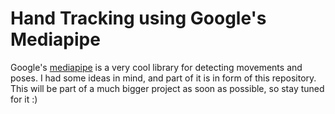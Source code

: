 # Hand Tracking using Google's Mediapipe 

Google's [mediapipe](https://google.github.io/mediapipe) is a very cool library for detecting movements and poses. I had some ideas in mind, and part of it is in form of this repository. This will be part of a much bigger project as soon as possible, so stay tuned for it :) 